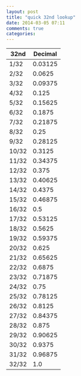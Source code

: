 ```yaml
---
layout: post
title: "quick 32nd lookup"
date: 2014-03-05 07:11
comments: true
categories: 
---
```


|**32nd**  | **Decimal**|
|------|--------|
| 1/32   |0.03125 
| 2/32   |0.0625 
| 3/32   |0.09375 
| 4/32   |0.125 
| 5/32   |0.15625 
| 6/32   |0.1875 
| 7/32   |0.21875 
| 8/32   |0.25 
| 9/32   |0.28125 
| 10/32  |0.3125 
| 11/32  |0.34375 
| 12/32  |0.375 
| 13/32  |0.40625 
| 14/32  |0.4375 
| 15/32  |0.46875 
| 16/32  |0.5 
| 17/32  |0.53125 
| 18/32  |0.5625 
| 19/32  |0.59375 
| 20/32  |0.625 
| 21/32  |0.65625 
| 22/32  |0.6875 
| 23/32  |0.71875 
| 24/32  |0.75 
| 25/32  |0.78125 
| 26/32  |0.8125 
| 27/32  |0.84375 
| 28/32  |0.875 
| 29/32  |0.90625 
| 30/32  |0.9375 
| 31/32  |0.96875 
| 32/32  |1.0 
